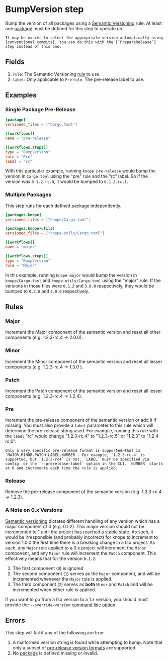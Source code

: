 # BumpVersion step

Bump the version of all packages using a [Semantic Versioning] rule. At least one [package] must be defined for this step to operate on.

```admonish note
It may be easier to select the appropriate version automatically using [conventional commits]. You can do this with the [`PrepareRelease`] step instead of this one.
```

## Fields

1. `rule`: The Semantic Versioning [rule](#rules) to use.
2. `label`: Only applicable to `Pre` `rule`. The pre-release label to use.

## Examples

### Single Package Pre-Release

```toml
[package]
versioned_files = ["Cargo.toml"]

[[workflows]]
name = "pre-release"

[[workflows.steps]]
type = "BumpVersion"
rule = "Pre"
label = "rc"
```

With this particular example, running `knope pre-release` would bump the version in `Cargo.toml` using the "pre" rule and the "rc" label. So if the version _was_ `0.1.2-rc.0`, it would be bumped to `0.1.2-rc.1`.

### Multiple Packages

This step runs for each defined package independently.

```toml
[packages.knope]
versioned_files = ["knope/Cargo.toml"]

[packages.knope-utils]
versioned_files = ["knope-utils/Cargo.toml"]

[[workflows]]
name = "major"

[[workflows.steps]]
type = "BumpVersion"
rule = "Major"
```

In this example, running `knope major` would bump the version in `knope/Cargo.toml` and `knope-utils/Cargo.toml` using the "major" rule. If the versions in those files were `0.1.2` and `3.0.0` respectively, they would be bumped to `0.2.0` and `4.0.0` respectively.

## Rules

### Major

Increment the Major component of the semantic version and reset all other components (e.g. 1.2.3-rc.4 -> 2.0.0).

### Minor

Increment the Minor component of the semantic version and reset all lesser components (e.g. 1.2.3-rc.4 -> 1.3.0 ).

### Patch

Increment the Patch component of the semantic version and reset all lesser components (e.g. 1.2.3-rc.4 -> 1.2.4).

### Pre

Increment the pre-release component of the semantic version or add it if missing. You must also provide a `label` parameter to this rule which will determine the pre-release string used. For example, running this rule with the `label` "rc" would change "1.2.3-rc.4" to "1.2.3-rc.5" or "1.2.3" to "1.2.4-rc.0".

```admonish warning
Only a very specific pre-release format is supported—that is `MAJOR.MINOR.PATCH-LABEL.NUMBER`. For example, `1.2.3-rc.4` is supported, but `1.2.3-rc4` is not. `LABEL` must be specified via config  or the `--prerelease-label` option in the CLI. `NUMBER` starts at 0 and increments each time the rule is applied.
```

### Release

Remove the pre-release component of the semantic version (e.g. 1.2.3-rc.4 -> 1.2.3).

### A Note on 0.x Versions

[Semantic versioning] dictates different handling of any version which has a major component of 0 (e.g. 0.1.2). This major version should not be incremented to 1 until the project has reached a stable state. As such, it would be irresponsible (and probably incorrect) for knope to increment to version 1.0.0 the first time there is a breaking change in a 0.x project. As such, any `Major` rule applied to a 0.x project will increment the `Minor` component, and any `Minor` rule will increment the `Patch` component. This effectively means that for the version `0.1.2`:

1. The first component (`0`) is ignored
2. The second component (`1`) serves as the `Major` component, and will be incremented whenever the `Major` rule is applied.
3. The third component (`2`) serves as **both** `Minor` and `Patch` and will be incremented when either rule is applied.

If you want to go from a 0.x version to a 1.x version, you should must provide the `--override-version` [command line option](../../introduction.md#cli-arguments).

## Errors

This step will fail if any of the following are true:

1. A malformed version string is found while attempting to bump. Note that only a subset of [pre-release version formats](#pre) are supported.
2. No [package] is defined missing or invalid.

[semantic versioning]: https://semver.org
[package]: ../packages.md
[conventional commits]: https://conventionalcommits.org
[`preparerelease`]: ./PrepareRelease.md
